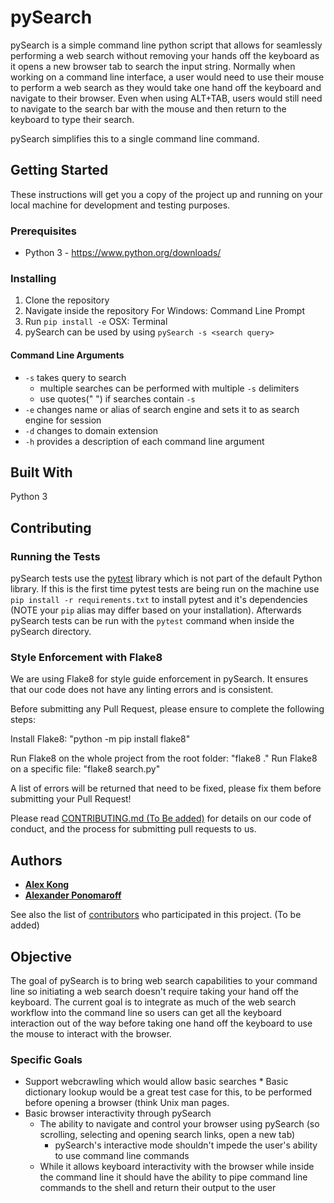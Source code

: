 # pySearch
pySearch is a simple command line python script that allows for seamlessly performing a web search without removing your hands off the keyboard as it opens a new browser tab to search the input string. Normally when working on a command line interface, a user would need to use their mouse to perform a web search as they would take one hand off the keyboard and navigate to their browser. Even when using ALT+TAB, users would still need to navigate to the search bar with the mouse and then return to the keyboard to type their search. 

pySearch simplifies this to a single command line command.

## Getting Started
These instructions will get you a copy of the project up and running on your local machine for development and testing purposes.

### Prerequisites
- Python  3 - https://www.python.org/downloads/ 

### Installing
1. Clone the repository
1. Navigate inside the repository
For Windows: Command Line Prompt 
1. Run `pip install -e`
        OSX: Terminal 
1. pySearch can be used by using `pySearch -s <search query>`

#### Command Line Arguments 
- `-s`  takes query to search
  * multiple searches can be performed with multiple `-s` delimiters
  * use quotes(" ") if searches contain `-s`
- `-e`  changes name or alias of search engine and sets it to as search engine for session 
- `-d`  changes to domain extension 
- `-h`  provides a description of each command line argument

## Built With
Python 3 

## Contributing
### Running the Tests
pySearch tests use the [pytest](https://docs.pytest.org) library which is not part of the default Python library. If this is the first time pytest tests are being run on the machine use `pip install -r requirements.txt` to install pytest and it's dependencies (NOTE your `pip` alias may differ based on your installation). Afterwards pySearch tests can be run with the `pytest` command when inside the pySearch directory.

### Style Enforcement with Flake8
We are using Flake8 for style guide enforcement in pySearch.
It ensures that our code does not have any linting errors and is consistent.

Before submitting any Pull Request, please ensure to complete the following steps:

Install Flake8: "python -m pip install flake8"

Run Flake8 on the whole project from the root folder: "flake8 ."
Run Flake8 on a specific file: "flake8 search.py"

A list of errors will be returned that need to be fixed, please fix them before submitting
your Pull Request!


Please read [CONTRIBUTING.md (To Be added)]() for details on our code of conduct, and the process for submitting pull requests to us.

## Authors
* **[Alex Kong](https://github.com/jrkong)** 
* **[Alexander Ponomaroff]( https://github.com/alexander-ponomaroff )** 

See also the list of [contributors](https://github.com/your/project/contributors) who participated in this project. (To be added) 


## Objective 
The goal of pySearch is to bring web search capabilities to your command line so initiating a web search doesn't require taking your hand off the keyboard. The current goal is to integrate as much of the web search workflow into the command line so users can get all the keyboard interaction out of the way before taking one hand off the keyboard to use the mouse to interact with the browser.

### Specific Goals 
- Support webcrawling which would allow basic searches 
      * Basic dictionary lookup would be a great test case for this, to be performed before opening a browser (think Unix man pages. 
- Basic browser interactivity through pySearch 
  * The ability to navigate and control your browser using pySearch (so scrolling, selecting and opening search links, open a new tab)
      - pySearch's interactive mode shouldn't impede the user's ability to use command line commands 
  * While it allows keyboard interactivity with the browser while inside the command line it should have the ability to pipe command line commands to the shell and return their output to the user
